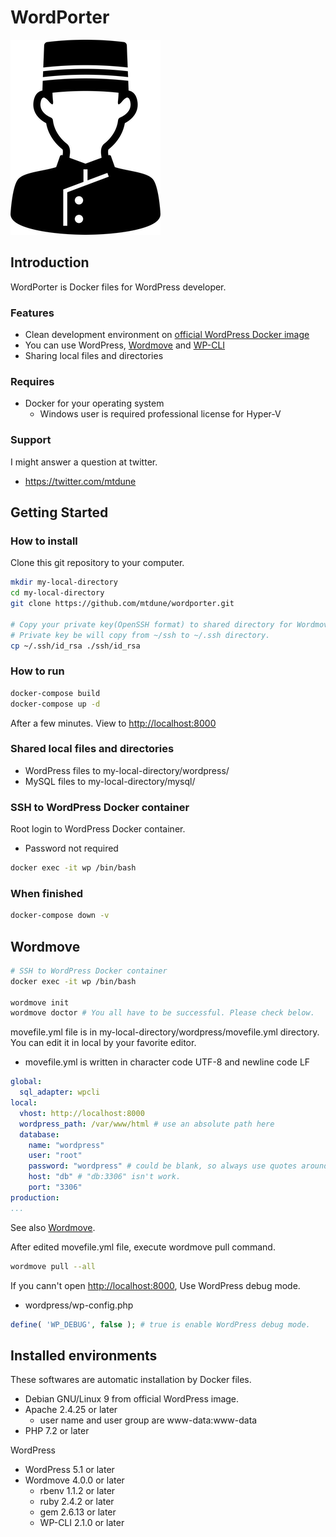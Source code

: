 # WordPorter

![WordPorter](logo.png)
<!--- https://www.silhouette-illust.com/illust/40327 -->

## Introduction

WordPorter is Docker files for WordPress developer.

### Features

- Clean development environment on [official WordPress Docker image](https://hub.docker.com/_/wordpress)
- You can use WordPress, [Wordmove](https://github.com/welaika/wordmove) and [WP-CLI](https://wp-cli.org/)
- Sharing local files and directories

### Requires

- Docker for your operating system
  - Windows user is required professional license for Hyper-V

### Support

I might answer a question at twitter.

- <https://twitter.com/mtdune>

## Getting Started

### How to install

Clone this git repository to your computer.

```bash
mkdir my-local-directory
cd my-local-directory
git clone https://github.com/mtdune/wordporter.git

# Copy your private key(OpenSSH format) to shared directory for Wordmove.
# Private key be will copy from ~/ssh to ~/.ssh directory.
cp ~/.ssh/id_rsa ./ssh/id_rsa
```

### How to run

```bash
docker-compose build
docker-compose up -d
```

After a few minutes. View to <http://localhost:8000>

### Shared local files and directories

- WordPress files to my-local-directory/wordpress/
- MySQL files to my-local-directory/mysql/

### SSH to WordPress Docker container

Root login to WordPress Docker container.

- Password not required

```bash
docker exec -it wp /bin/bash
```

### When finished

```bash
docker-compose down -v
```

## Wordmove

```bash
# SSH to WordPress Docker container
docker exec -it wp /bin/bash

wordmove init
wordmove doctor # You all have to be successful. Please check below.
```

movefile.yml file is in my-local-directory/wordpress/movefile.yml directory. You can edit it in local by your favorite editor.

- movefile.yml is written in character code UTF-8 and newline code LF

```yaml:movefile.yml
global:
  sql_adapter: wpcli
local:
  vhost: http://localhost:8000
  wordpress_path: /var/www/html # use an absolute path here
  database:
    name: "wordpress"
    user: "root"
    password: "wordpress" # could be blank, so always use quotes around
    host: "db" # "db:3306" isn't work.
    port: "3306"
production:
...
```

See also [Wordmove](https://github.com/welaika/wordmove).

After edited movefile.yml file, execute wordmove pull command.

```bash
wordmove pull --all
```

If you cann't open <http://localhost:8000>, Use WordPress debug mode.

- wordpress/wp-config.php

```php
define( 'WP_DEBUG', false ); # true is enable WordPress debug mode.
```

## Installed environments

These softwares are automatic installation by Docker files.

- Debian GNU/Linux 9 from official WordPress image.
- Apache 2.4.25 or later
  - user name and user group are www-data:www-data
- PHP 7.2 or later

WordPress

- WordPress 5.1 or later
- Wordmove 4.0.0 or later
  - rbenv 1.1.2 or later
  - ruby 2.4.2 or later
  - gem 2.6.13 or later
  - WP-CLI 2.1.0 or later

